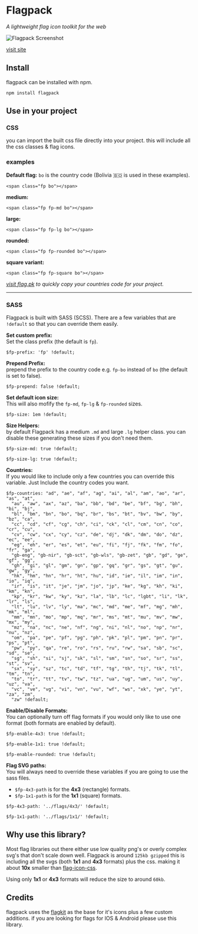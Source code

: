 # Flagpack
_A lightweight flag icon toolkit for the web_

![Flagpack Screenshot](https://flag.pk/og.jpg)

[visit site](https://flag.pk/world)


## Install
flagpack can be installed with npm.

```
npm install flagpack 
```
## Use in your project

### CSS
you can import the built css file directly into your project. this will include all the css classes & flag icons.

### examples

**Default flag:** `bo` is the country code (Bolivia 🇧🇴 is used in these examples).

`<span class="fp bo"></span>`

**medium:**

`<span class="fp fp-md bo"></span>`

**large:**

`<span class="fp fp-lg bo"></span>`

**rounded:**

`<span class="fp fp-rounded bo"></span>`

**square variant:**

`<span class="fp fp-square bo"></span>`


_[visit flag.pk](https://flag.pk/world) to quickly copy your countries code for your project._

---

### SASS
Flagpack is built with SASS (SCSS). There are a few variables that are `!default` so that you can override them easily.

**Set custom prefix:**  
Set the class prefix (the default is `fp`).

```
$fp-prefix: 'fp' !default;
```

**Prepend Prefix:**  
prepend the prefix to the country code e.g. `fp-bo` instead of `bo` (the default is set to false).

```
$fp-prepend: false !default;
```

**Set default icon size:**  
This will also mofify the `fp-md`, `fp-lg` & `fp-rounded` sizes.

```
$fp-size: 1em !default;
```

**Size Helpers:**  
by default Flagpack has a medium `.md` and large `.lg` helper class. you can disable these generating these sizes if you don't need them.

```
$fp-size-md: true !default;
```

```
$fp-size-lg: true !default;
```


**Countries:**  
If you would like to include only a few countries you can override this variable. Just Include the country codes you want.

```
$fp-countries: "ad", "ae", "af", "ag", "ai", "al", "am", "ao", "ar", "as", "at",
  "au", "aw", "ax", "az", "ba", "bb", "bd", "be", "bf", "bg", "bh", "bi", "bj",
  "bl", "bm", "bn", "bo", "bq", "br", "bs", "bt", "bv", "bw", "by", "bz", "ca",
  "cc", "cd", "cf", "cg", "ch", "ci", "ck", "cl", "cm", "cn", "co", "cr", "cu",
  "cv", "cw", "cx", "cy", "cz", "de", "dj", "dk", "dm", "do", "dz", "ec", "ee",
  "eg", "eh", "er", "es", "et", "eu", "fi", "fj", "fk", "fm", "fo", "fr", "ga",
  "gb-eng", "gb-nir", "gb-sct", "gb-wls", "gb-zet", "gb", "gd", "ge", "gf", "gg",
  "gh", "gi", "gl", "gm", "gn", "gp", "gq", "gr", "gs", "gt", "gu", "gw", "gy",
  "hk", "hm", "hn", "hr", "ht", "hu", "id", "ie", "il", "im", "in", "io", "iq",
  "ir", "is", "it", "je", "jm", "jo", "jp", "ke", "kg", "kh", "ki", "km", "kn",
  "kp", "kr", "kw", "ky", "kz", "la", "lb", "lc", "lgbt", "li", "lk", "lr", "ls",
  "lt", "lu", "lv", "ly", "ma", "mc", "md", "me", "mf", "mg", "mh", "mk", "ml",
  "mm", "mn", "mo", "mp", "mq", "mr", "ms", "mt", "mu", "mv", "mw", "mx", "my",
  "mz", "na", "nc", "ne", "nf", "ng", "ni", "nl", "no", "np", "nr", "nu", "nz",
  "om", "pa", "pe", "pf", "pg", "ph", "pk", "pl", "pm", "pn", "pr", "ps", "pt",
  "pw", "py", "qa", "re", "ro", "rs", "ru", "rw", "sa", "sb", "sc", "sd", "se",
  "sg", "sh", "si", "sj", "sk", "sl", "sm", "sn", "so", "sr", "ss", "st", "sv",
  "sx", "sy", "sz", "tc", "td", "tf", "tg", "th", "tj", "tk", "tl", "tm", "tn",
  "to", "tr", "tt", "tv", "tw", "tz", "ua", "ug", "um", "us", "uy", "uz", "va",
  "vc", "ve", "vg", "vi", "vn", "vu", "wf", "ws", "xk", "ye", "yt", "za", "zm",
  "zw" !default;
```

**Enable/Disable Formats:**  
You can optionally turn off flag formats if you would only like to use one format (both formats are enabled by default).

```
$fp-enable-4x3: true !default;
```
```
$fp-enable-1x1: true !default;
```
```
$fp-enable-rounded: true !default;
```

**Flag SVG paths:**  
You will always need to override these variables if you are going to use the sass files. 

* `$fp-4x3-path` is for the **4x3** (rectangle) formats. 
* `$fp-1x1-path` is for the **1x1** (square) formats.

```
$fp-4x3-path: '../flags/4x3/' !default;
```
```
$fp-1x1-path: '../flags/1x1/' !default;
```

## Why use this library?
Most flag libraries out there either use low quality png's or overly complex svg's that don't scale down well. Flagpack is around `125kb gzipped` this is including all the svgs (both **1x1** and **4x3** formats) plus the css. making it about **10x** smaller than [flag-icon-css](https://github.com/lipis/flag-icon-css).

Using only **1x1** or **4x3** formats will reduce the size to around `60kb`.

## Credits
flagpack uses the [flagkit](https://github.com/madebybowtie/FlagKit) as the base for it's icons plus a few custom additions. if you are looking for flags for IOS & Android please use this library.
